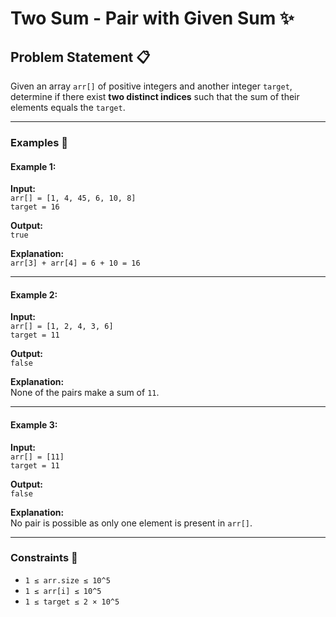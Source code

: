 # Two Sum - Pair with Given Sum ✨

## Problem Statement 📋

Given an array `arr[]` of positive integers and another integer `target`, determine if there exist **two distinct indices** such that the sum of their elements equals the `target`.

---

### Examples 🌟

#### Example 1:

**Input:**  
`arr[] = [1, 4, 45, 6, 10, 8]`  
`target = 16`

**Output:**  
`true`

**Explanation:**  
`arr[3] + arr[4] = 6 + 10 = 16`

---

#### Example 2:

**Input:**  
`arr[] = [1, 2, 4, 3, 6]`  
`target = 11`

**Output:**  
`false`

**Explanation:**  
None of the pairs make a sum of `11`.

---

#### Example 3:

**Input:**  
`arr[] = [11]`  
`target = 11`

**Output:**  
`false`

**Explanation:**  
No pair is possible as only one element is present in `arr[]`.

---

### Constraints 🛑

- `1 ≤ arr.size ≤ 10^5`
- `1 ≤ arr[i] ≤ 10^5`
- `1 ≤ target ≤ 2 × 10^5`
